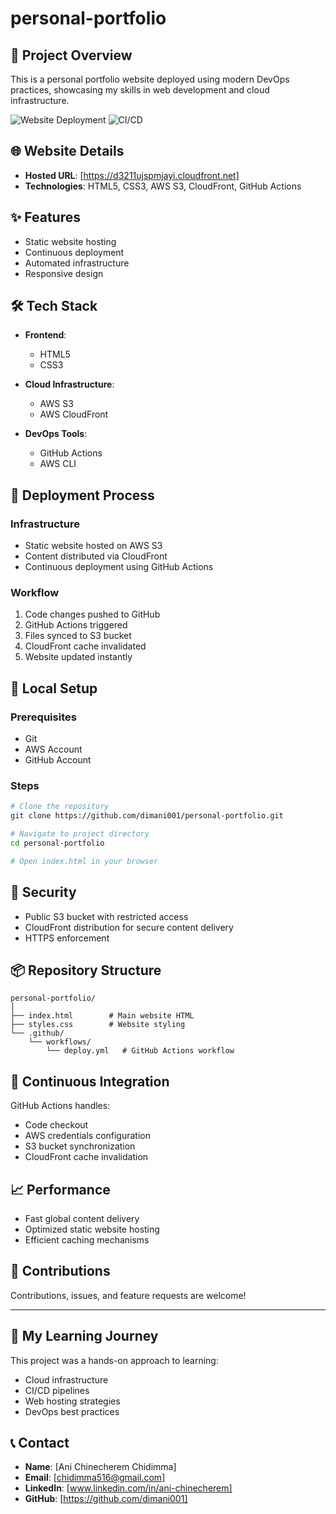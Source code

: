 # personal-portfolio

## 📝 Project Overview

This is a personal portfolio website deployed using modern DevOps practices, showcasing my skills in web development and cloud infrastructure.

![Website Deployment](https://img.shields.io/badge/Deployment-AWS%20S3%20%2B%20CloudFront-blue)
![CI/CD](https://img.shields.io/badge/CI%2FCD-GitHub%20Actions-green)

## 🌐 Website Details

- **Hosted URL**: [https://d3211ujspmjayi.cloudfront.net]
- **Technologies**: HTML5, CSS3, AWS S3, CloudFront, GitHub Actions

## ✨ Features

- Static website hosting
- Continuous deployment
- Automated infrastructure
- Responsive design

## 🛠 Tech Stack

- **Frontend**: 
  - HTML5
  - CSS3

- **Cloud Infrastructure**:
  - AWS S3
  - AWS CloudFront

- **DevOps Tools**:
  - GitHub Actions
  - AWS CLI

## 🚢 Deployment Process

### Infrastructure
- Static website hosted on AWS S3
- Content distributed via CloudFront
- Continuous deployment using GitHub Actions

### Workflow
1. Code changes pushed to GitHub
2. GitHub Actions triggered
3. Files synced to S3 bucket
4. CloudFront cache invalidated
5. Website updated instantly

## 🔧 Local Setup

### Prerequisites
- Git
- AWS Account
- GitHub Account

### Steps
```bash
# Clone the repository
git clone https://github.com/dimani001/personal-portfolio.git

# Navigate to project directory
cd personal-portfolio

# Open index.html in your browser
```

## 🔐 Security

- Public S3 bucket with restricted access
- CloudFront distribution for secure content delivery
- HTTPS enforcement

## 📦 Repository Structure
```
personal-portfolio/
│
├── index.html        # Main website HTML
├── styles.css        # Website styling
└── .github/
    └── workflows/
        └── deploy.yml   # GitHub Actions workflow
```

## 🚀 Continuous Integration

GitHub Actions handles:
- Code checkout
- AWS credentials configuration
- S3 bucket synchronization
- CloudFront cache invalidation

## 📈 Performance

- Fast global content delivery
- Optimized static website hosting
- Efficient caching mechanisms

## 🤝 Contributions

Contributions, issues, and feature requests are welcome!

---

## 🌟 My Learning Journey

This project was a hands-on approach to learning:
- Cloud infrastructure
- CI/CD pipelines
- Web hosting strategies
- DevOps best practices

## 📞 Contact

- **Name**: [Ani Chinecherem Chidimma]
- **Email**: [chidimma516@gmail.com]
- **LinkedIn**: [www.linkedin.com/in/ani-chinecherem]
- **GitHub**: [https://github.com/dimani001]